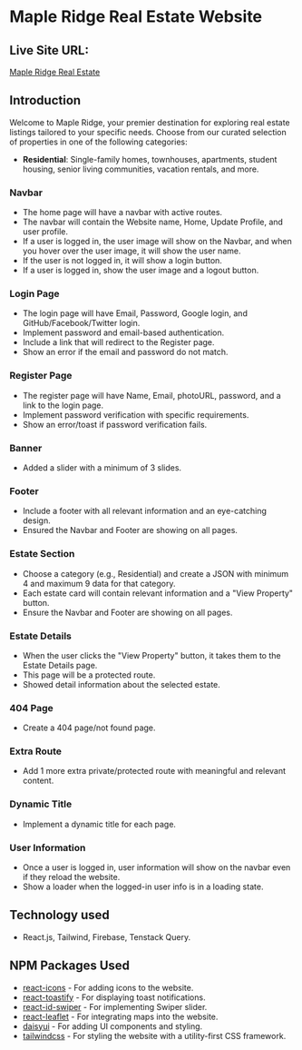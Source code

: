 
# Maple Ridge Real Estate Website

## Live Site URL:
[Maple Ridge Real Estate](https://residential-real-estate-1aef9.web.app/)

## Introduction
Welcome to Maple Ridge, your premier destination for exploring real estate listings tailored to your specific needs. Choose from our curated selection of properties in one of the following categories:

- **Residential**: Single-family homes, townhouses, apartments, student housing, senior living communities, vacation rentals, and more.

### Navbar
- The home page will have a navbar with active routes.
- The navbar will contain the Website name, Home, Update Profile, and user profile.
- If a user is logged in, the user image will show on the Navbar, and when you hover over the user image, it will show the user name.
- If the user is not logged in, it will show a login button.
- If a user is logged in, show the user image and a logout button.

### Login Page
- The login page will have Email, Password, Google login, and GitHub/Facebook/Twitter login.
- Implement password and email-based authentication.
- Include a link that will redirect to the Register page.
- Show an error if the email and password do not match.

### Register Page
- The register page will have Name, Email, photoURL, password, and a link to the login page.
- Implement password verification with specific requirements.
- Show an error/toast if password verification fails.

### Banner
- Added a slider with a minimum of 3 slides.

### Footer
- Include a footer with all relevant information and an eye-catching design.
- Ensured the Navbar and Footer are showing on all pages.

### Estate Section
- Choose a category (e.g., Residential) and create a JSON with minimum 4 and maximum 9 data for that category.
- Each estate card will contain relevant information and a "View Property" button.
- Ensure the Navbar and Footer are showing on all pages.

### Estate Details
- When the user clicks the "View Property" button, it takes them to the Estate Details page.
- This page will be a protected route.
- Showed detail information about the selected estate.

### 404 Page
- Create a 404 page/not found page.

### Extra Route
- Add 1 more extra private/protected route with meaningful and relevant content.

### Dynamic Title
- Implement a dynamic title for each page.

### User Information
- Once a user is logged in, user information will show on the navbar even if they reload the website.
- Show a loader when the logged-in user info is in a loading state.

## Technology used
- React.js, Tailwind, Firebase, Tenstack Query.


 ## NPM Packages Used
- [react-icons](https://www.npmjs.com/package/react-icons) - For adding icons to the website.
- [react-toastify](https://www.npmjs.com/package/react-toastify) - For displaying toast notifications.
- [react-id-swiper](https://www.npmjs.com/package/react-id-swiper) - For implementing Swiper slider.
- [react-leaflet](https://www.npmjs.com/package/react-leaflet) - For integrating maps into the website.
- [daisyui](https://www.npmjs.com/package/daisyui) - For adding UI components and styling.
- [tailwindcss](https://www.npmjs.com/package/tailwindcss) - For styling the website with a utility-first CSS framework.
